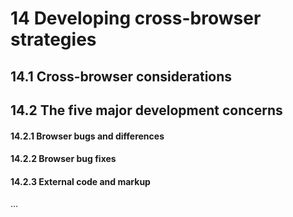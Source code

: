 # 14 Developing cross-browser strategies
## 14.1 Cross-browser considerations

## 14.2 The five major development concerns
#### 14.2.1 Browser bugs and differences
#### 14.2.2 Browser bug fixes
#### 14.2.3 External code and markup

...
